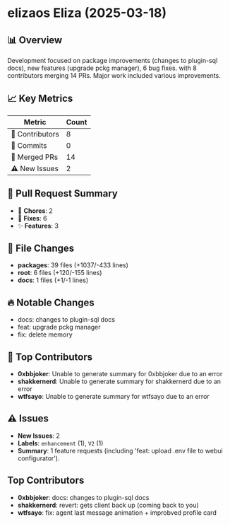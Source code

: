 # elizaos Eliza (2025-03-18)
    
## 📊 Overview
Development focused on package improvements (changes to plugin-sql docs), new features (upgrade pckg manager), 6 bug fixes. with 8 contributors merging 14 PRs. Major work included various improvements.

## 📈 Key Metrics
| Metric | Count |
|---------|--------|
| 👥 Contributors | 8 |
| 📝 Commits | 0 |
| 🔄 Merged PRs | 14 |
| ⚠️ New Issues | 2 |

## 🔄 Pull Request Summary
- 🧹 **Chores**: 2
- 🐛 **Fixes**: 6
- ✨ **Features**: 3

## 📁 File Changes
- **packages**: 39 files (+1037/-433 lines)
- **root**: 6 files (+120/-155 lines)
- **docs**: 1 files (+1/-1 lines)

## 🔥 Notable Changes
- docs: changes to plugin-sql docs
- feat: upgrade pckg manager
- fix: delete memory

## 👥 Top Contributors
- **0xbbjoker**: Unable to generate summary for 0xbbjoker due to an error
- **shakkernerd**: Unable to generate summary for shakkernerd due to an error
- **wtfsayo**: Unable to generate summary for wtfsayo due to an error

## ⚠️ Issues
- **New Issues**: 2
- **Labels**: `enhancement` (1), `V2` (1)
- **Summary**: 1 feature requests (including 'feat: upload .env file to webui configurator').

## Top Contributors
- **0xbbjoker**: docs: changes to plugin-sql docs
- **shakkernerd**: revert: gets client back up (coming back to you)
- **wtfsayo**: fix: agent last message animation + improbved profile card